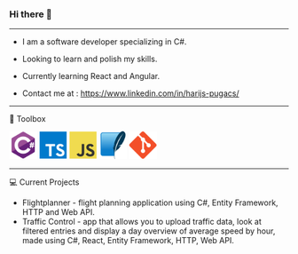 ### Hi there 👋

---

* I am a software developer specializing in C#.

* Looking to learn and polish my skills.

* Currently learning React and Angular.

* Contact me at : https://www.linkedin.com/in/harijs-pugacs/

---

🧰 Toolbox

<img src="https://github.com/devicons/devicon/blob/master/icons/csharp/csharp-original.svg" alt="C# logo" width="50" height="50"/> <img src="https://github.com/devicons/devicon/blob/master/icons/typescript/typescript-original.svg" alt="TS logo" width="50" height="50"/> <img src="https://github.com/devicons/devicon/blob/master/icons/javascript/javascript-original.svg" alt="JS logo" width="50" height="50"/> <img src="https://github.com/devicons/devicon/blob/master/icons/sqlite/sqlite-original.svg" alt="SQLite logo" width="50" height="50"/> <img src="https://github.com/devicons/devicon/blob/master/icons/git/git-original.svg" alt="git logo" width="50" height="50"/>

---

💻 Current Projects

* Flightplanner - flight planning application using C#, Entity Framework, HTTP and Web API.
* Traffic Control - app that allows you to upload traffic data, look at filtered entries and display a day overview of average speed by hour, made using C#, React, Entity Framework, HTTP, Web API.
